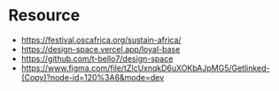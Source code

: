 # Resource
- https://festival.oscafrica.org/sustain-africa/
- https://design-space.vercel.app/loyal-base
- https://github.com/t-bello7/design-space
- https://www.figma.com/file/tZlcUxnqkD6uXOKbAJpMG5/Getlinked-(Copy)?node-id=120%3A6&mode=dev